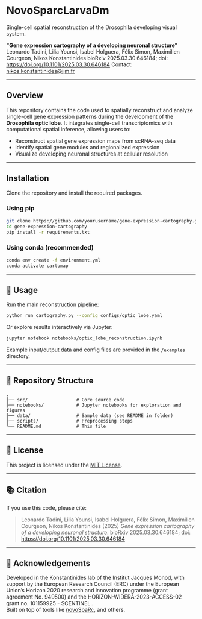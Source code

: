 # NovoSparcLarvaDm
Single-cell spatial reconstruction of the Drosophila developing visual system.

**"Gene expression cartography of a developing neuronal structure"**  
Leonardo Tadini, Lilia Younsi, Isabel Holguera, Félix Simon, Maximilien Courgeon, Nikos Konstantinides
bioRxiv 2025.03.30.646184; doi: https://doi.org/10.1101/2025.03.30.646184
Contact: nikos.konstantinides@ijm.fr

---

## Overview

This repository contains the code used to spatially reconstruct and analyze single-cell gene expression patterns during the development of the **Drosophila optic lobe**. It integrates single-cell transcriptomics with computational spatial inference, allowing users to:

- Reconstruct spatial gene expression maps from scRNA-seq data
- Identify spatial gene modules and regionalized expression
- Visualize developing neuronal structures at cellular resolution

---

## Installation

Clone the repository and install the required packages.

### Using pip
```bash
git clone https://github.com/yourusername/gene-expression-cartography.git
cd gene-expression-cartography
pip install -r requirements.txt
```

### Using conda (recommended)
```bash
conda env create -f environment.yml
conda activate cartomap
```

---

## 🧪 Usage

Run the main reconstruction pipeline:

```bash
python run_cartography.py --config configs/optic_lobe.yaml
```

Or explore results interactively via Jupyter:

```bash
jupyter notebook notebooks/optic_lobe_reconstruction.ipynb
```

Example input/output data and config files are provided in the `/examples` directory.

---

## 📂 Repository Structure

```
.
├── src/                  # Core source code
├── notebooks/            # Jupyter notebooks for exploration and figures
├── data/                 # Sample data (see README in folder)
├── scripts/              # Preprocessing steps
└── README.md             # This file
```

---

## 📄 License

This project is licensed under the [MIT License](LICENSE).

---

## 📚 Citation

If you use this code, please cite:

> Leonardo Tadini, Lilia Younsi, Isabel Holguera, Félix Simon, Maximilien Courgeon, Nikos Konstantinides (2025)
> *Gene expression cartography of a developing neuronal structure*. bioRxiv 2025.03.30.646184; doi: https://doi.org/10.1101/2025.03.30.646184

---

## 🙋 Acknowledgements

Developed in the Konstantinides lab of the Institut Jacques Monod, with support by the European Research Council (ERC) under the European Union’s Horizon 2020 research and innovation programme (grant agreement No. 949500) and the HORIZON-WIDERA-2023-ACCESS-02 grant no. 101159925 - SCENTINEL..  
Built on top of tools like [novoSpaRc](https://github.com/rajewsky-lab/novosparc), and others.
